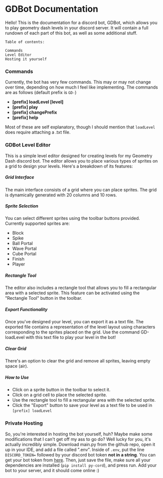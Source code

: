 # __GDBot Documentation__

Hello! This is the documentation for a discord bot, GDBot, which allows you to play geometry dash levels in your discord server. It will contain a full rundown of each part of this bot, as well as some additional stuff.

```
Table of contents:

Commands
Level Editor
Hosting it yourself
```

### Commands
Currently, the bot has very few commands. This may or may not change over time, depending on how much I feel like implementing. The commands are as follows (default prefix is `GD-`)

- **[prefix] loadLevel [level]**
- **[prefix] play**
- **[prefix] changePrefix**
- **[prefix] help**

Most of these are self explanatory, though I should mention that `loadLevel` does require attaching a .txt file.

### GDBot Level Editor

This is a simple level editor designed for creating levels for my Geometry Dash discord bot. The editor allows you to place various types of sprites on a grid to design your levels. Here's a breakdown of its features:

##### Grid Interface

The main interface consists of a grid where you can place sprites. The grid is dynamically generated with 20 columns and 10 rows.

##### Sprite Selection

You can select different sprites using the toolbar buttons provided. Currently supported sprites are:
- Block
- Spike
- Ball Portal
- Wave Portal
- Cube Portal
- Finish
- Player

##### Rectangle Tool

The editor also includes a rectangle tool that allows you to fill a rectangular area with a selected sprite. This feature can be activated using the "Rectangle Tool" button in the toolbar.

##### Export Functionality

Once you've designed your level, you can export it as a text file. The exported file contains a representation of the level layout using characters corresponding to the sprites placed on the grid. Use the command GD-loadLevel with this text file to play your level in the bot!

##### Clear Grid

There's an option to clear the grid and remove all sprites, leaving empty space (air).

##### How to Use

- Click on a sprite button in the toolbar to select it.
- Click on a grid cell to place the selected sprite.
- Use the rectangle tool to fill a rectangular area with the selected sprite.
- Click the "Export" button to save your level as a text file to be used in `[prefix] loadLevel`


### Private Hosting
So, you're interested in hosting the bot yourself, huh? Maybe make some modifications that I can't get off my ass to go do? Well lucky for you, it's actually incredibly simple. Download main.py from the github repo, open it up in your IDE, and add a file called ".env". Inside of `.env`, put the line `DISCORD_TOKEN=` followed by your discord bot token **not in a string**. You can get your bot token from [here](https://discord.com/developers/). Then, just save the file, make sure all your dependencies are installed (`pip install py-cord`), and press run. Add your bot to your server, and it should come online :)

